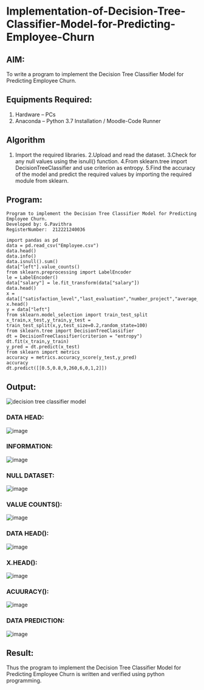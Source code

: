 # Implementation-of-Decision-Tree-Classifier-Model-for-Predicting-Employee-Churn

## AIM:
To write a program to implement the Decision Tree Classifier Model for Predicting Employee Churn.

## Equipments Required:
1. Hardware – PCs
2. Anaconda – Python 3.7 Installation / Moodle-Code Runner

## Algorithm
1. Import the required libraries.
2.Upload and read the dataset.
3.Check for any null values using the isnull() function.
4.From sklearn.tree import DecisionTreeClassifier and use criterion as entropy.
5.Find the accuracy of the model and predict the required values by importing the required module from sklearn.

## Program:
```
Program to implement the Decision Tree Classifier Model for Predicting Employee Churn.
Developed by: G.Pavithra
RegisterNumber:  212221240036
```
```
import pandas as pd
data = pd.read_csv("Employee.csv")
data.head()
data.info()
data.isnull().sum()
data["left"].value_counts()
from sklearn.preprocessing import LabelEncoder
le = LabelEncoder()
data["salary"] = le.fit_transform(data["salary"])
data.head()
x = data[["satisfaction_level","last_evaluation","number_project","average_montly_hours","time_spend_company","Work_accident","promotion_last_5years","salary"]]
x.head()
y = data["left"]
from sklearn.model_selection import train_test_split
x_train,x_test,y_train,y_test = train_test_split(x,y,test_size=0.2,random_state=100)
from sklearn.tree import DecisionTreeClassifier
dt = DecisionTreeClassifier(criterion = "entropy")
dt.fit(x_train,y_train)
y_pred = dt.predict(x_test)
from sklearn import metrics
accuracy = metrics.accuracy_score(y_test,y_pred)
accuracy
dt.predict([[0.5,0.8,9,260,6,0,1,2]])
```
## Output:
![decision tree classifier model](sam.png)
### DATA HEAD:
![image](https://user-images.githubusercontent.com/93427264/172993330-4d120118-2fd7-4265-b7cd-615e3e950276.png)
### INFORMATION:
![image](https://user-images.githubusercontent.com/93427264/172993460-33b8af67-0cc6-481a-9f20-8763518e99eb.png)
### NULL DATASET:
![image](https://user-images.githubusercontent.com/93427264/172993547-82ba9727-c3fa-484a-ba3c-61966d396baa.png)
### VALUE COUNTS():
![image](https://user-images.githubusercontent.com/93427264/172993595-8417dab2-c599-43e2-82f5-7e7f4d84b1fc.png)
### DATA HEAD():
![image](https://user-images.githubusercontent.com/93427264/172993626-b02bad3b-fb10-4c59-9f43-4f52a69ff8f3.png)
### X.HEAD():
![image](https://user-images.githubusercontent.com/93427264/172993649-0532c308-ec9e-430a-aa62-ed1d720ee905.png)
### ACUURACY():
![image](https://user-images.githubusercontent.com/93427264/172993704-d0c99a69-3693-4d3f-9376-f98420460519.png)
### DATA PREDICTION:
![image](https://user-images.githubusercontent.com/93427264/172993729-7160e996-f79b-4cd5-90a5-b11399a5bd5e.png)
## Result:
Thus the program to implement the  Decision Tree Classifier Model for Predicting Employee Churn is written and verified using python programming.
